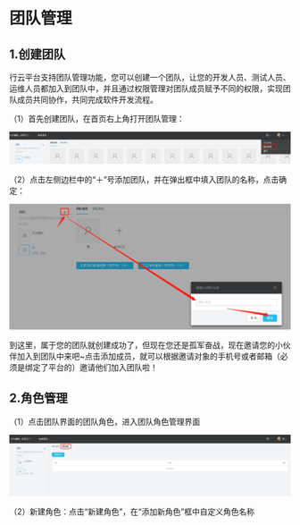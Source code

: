 # **团队管理**

## 1.创建团队

  行云平台支持团队管理功能，您可以创建一个团队，让您的开发人员、测试人员、运维人员都加入到团队中，并且通过权限管理对团队成员赋予不同的权限，实现团队成员共同协作，共同完成软件开发流程。

（1）首先创建团队，在首页右上角打开团队管理：

![](/assets/import.png)

（2）点击左侧边栏中的“＋”号添加团队，并在弹出框中填入团队的名称，点击确定：

![](/assets/import1.png)

到这里，属于您的团队就创建成功了，但现在您还是孤军奋战，现在邀请您的小伙伴加入到团队中来吧~点击添加成员，就可以根据邀请对象的手机号或者邮箱（必须是绑定了平台的）邀请他们加入团队啦！

## 2.角色管理

（1）点击团队界面的团队角色，进入团队角色管理界面

![](/assets/import2.png)

（2）新建角色：点击“新建角色”，在“添加新角色”框中自定义角色名称






